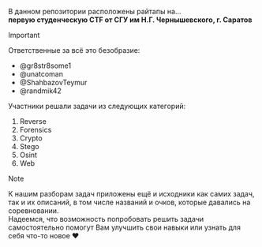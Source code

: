 В данном репозитории расположены райтапы на...<br>
**первую студенческую CTF от СГУ им Н.Г. Чернышевского, г. Саратов**

> [!IMPORTANT]
> Ответственные за всё это безобразие:
> - @gr8str8some1
> - @unatcoman
> - @ShahbazovTeymur
> - @randmik42

Участники решали задачи из следующих категорий:
1. Reverse
2. Forensics
3. Crypto
4. Stego
5. Osint
6. Web

> [!NOTE]
> К нашим разборам задач приложены ещё и исходники как самих задач, так и их описаний, в том числе названий и очков, которые давались на соревновании.<br>
> Надеемся, что возможность попробовать решить задачи самостоятельно помогут Вам улучшить свои навыки или узнать для себя что-то новое ❤
